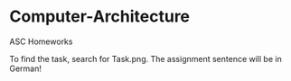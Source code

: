 # Computer-Architecture
ASC Homeworks

To find the task, search for Task.png. The assignment sentence will be in German!
